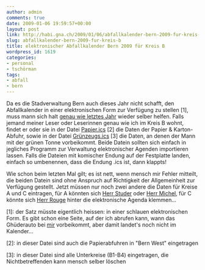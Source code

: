 ```yaml
---
author: admin
comments: true
date: 2009-01-06 19:59:57+00:00
layout: post
link: http://habi.gna.ch/2009/01/06/abfallkalender-bern-2009-fur-kreis-b/
slug: abfallkalender-bern-2009-fur-kreis-b
title: elektronischer Abfallkalender Bern 2009 für Kreis B
wordpress_id: 1619
categories:
- personal
- tschörman
tags:
- abfall
- bern
---
```


Da es die Stadverwaltung Bern auch dieses Jahr nicht schafft, den Abfallkalender in einer elektronischen Form zur Verfügung zu stellen [1], muss mann sich halt [genau wie letztes Jahr](http://habi.gna.ch/2007/12/14/neuer-ghuder-kalender-fur-bern-b1/) wieder selber helfen. Falls jemand meiner Leser oder Leserinnen genau wie ich im Kreis B wohnt, findet er oder sie in der Datei [Papier.ics](http://habi.gna.ch/wp-content/uploads/2009/01/papier.ics) [2] die Daten der Papier & Karton-Abfuhr, sowie in der Datei [Grünzeugs.ics](http://habi.gna.ch/wp-content/uploads/2009/01/gr%C3%BCnzeugs.ics) [3] die Daten, an denen der Mann mit der grünen Tonne vorbeikommt. Beide Datein sollten sich einfach in jegliches Programm zur Verwaltung elektronischer Agenden importieren lassen. Falls die Dateien mit komischer Endung auf der Festplatte landen, einfach so umbenennen, dass die Endung .ics ist, dann klappts!




Wie schon beim letzten Mal gilt; es ist nett, wenn mensch mir Fehler mitteilt, die beiden Datein sind ohne Anspruch auf Richtigkeit der Allgemeinheit zur Verfügung gestellt. Jetzt müssen nur noch zwei andere die Daten für Kreise A und C eintragen, für A könnten sich [Herr Studer](http://hymnos.existenz.ch/) oder [Herr Michel](http://bloxxs.ch/), für C könnte sich [Herr Rouge](http://www.rouge.ch/blog/) hinter die elektronische Agenda klemmen...




[1]: der Satz müsste eigentlich heissen: in einer schlauen elektronischen Form. Es gibt schon eine Seite, auf der ich abrufen kann, wann das Ghüderauto bei [mir](http://www.bern.ch/leben_in_bern/wohnen/abfaelle/kehricht/abfuhrdaten/strasse/446) vorbeikommt, aber damit landet's noch nicht im Kalender...




[2]: in dieser Datei sind auch die Papierabfuhren in "Bern West" eingetragen




[3]: in dieser Datei sind alle Unterkreise (B1-B4) eingetragen, die Nichtbetreffenden kann mensch selber löschen



